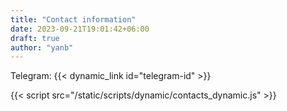 ```yaml
---
title: "Contact information"
date: 2023-09-21T19:01:42+06:00
draft: true
author: "yanb"
---
```


Telegram: {{< dynamic_link id="telegram-id" >}}

{{< script src="/static/scripts/dynamic/contacts_dynamic.js" >}}